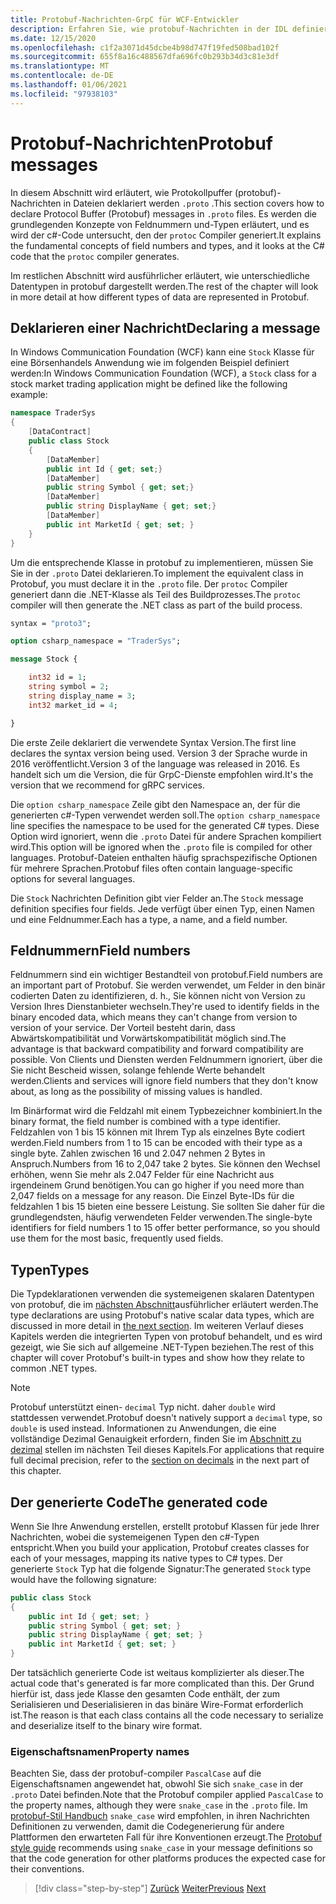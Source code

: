 ```yaml
---
title: Protobuf-Nachrichten-GrpC für WCF-Entwickler
description: Erfahren Sie, wie protobuf-Nachrichten in der IDL definiert und in c# generiert werden.
ms.date: 12/15/2020
ms.openlocfilehash: c1f2a3071d45dcbe4b98d747f19fed508bad102f
ms.sourcegitcommit: 655f8a16c488567dfa696fc0b293b34d3c81e3df
ms.translationtype: MT
ms.contentlocale: de-DE
ms.lasthandoff: 01/06/2021
ms.locfileid: "97938103"
---
```

# <a name="protobuf-messages"></a><span data-ttu-id="95a61-103">Protobuf-Nachrichten</span><span class="sxs-lookup"><span data-stu-id="95a61-103">Protobuf messages</span></span>

<span data-ttu-id="95a61-104">In diesem Abschnitt wird erläutert, wie Protokollpuffer (protobuf)-Nachrichten in Dateien deklariert werden `.proto` .</span><span class="sxs-lookup"><span data-stu-id="95a61-104">This section covers how to declare Protocol Buffer (Protobuf) messages in `.proto` files.</span></span> <span data-ttu-id="95a61-105">Es werden die grundlegenden Konzepte von Feldnummern und-Typen erläutert, und es wird der c#-Code untersucht, den der `protoc` Compiler generiert.</span><span class="sxs-lookup"><span data-stu-id="95a61-105">It explains the fundamental concepts of field numbers and types, and it looks at the C# code that the `protoc` compiler generates.</span></span>

<span data-ttu-id="95a61-106">Im restlichen Abschnitt wird ausführlicher erläutert, wie unterschiedliche Datentypen in protobuf dargestellt werden.</span><span class="sxs-lookup"><span data-stu-id="95a61-106">The rest of the chapter will look in more detail at how different types of data are represented in Protobuf.</span></span>

## <a name="declaring-a-message"></a><span data-ttu-id="95a61-107">Deklarieren einer Nachricht</span><span class="sxs-lookup"><span data-stu-id="95a61-107">Declaring a message</span></span>

<span data-ttu-id="95a61-108">In Windows Communication Foundation (WCF) kann eine `Stock` Klasse für eine Börsenhandels Anwendung wie im folgenden Beispiel definiert werden:</span><span class="sxs-lookup"><span data-stu-id="95a61-108">In Windows Communication Foundation (WCF), a `Stock` class for a stock market trading application might be defined like the following example:</span></span>

```csharp
namespace TraderSys
{
    [DataContract]
    public class Stock
    {
        [DataMember]
        public int Id { get; set;}
        [DataMember]
        public string Symbol { get; set;}
        [DataMember]
        public string DisplayName { get; set;}
        [DataMember]
        public int MarketId { get; set; }
    }
}
```

<span data-ttu-id="95a61-109">Um die entsprechende Klasse in protobuf zu implementieren, müssen Sie Sie in der `.proto` Datei deklarieren.</span><span class="sxs-lookup"><span data-stu-id="95a61-109">To implement the equivalent class in Protobuf, you must declare it in the `.proto` file.</span></span> <span data-ttu-id="95a61-110">Der `protoc` Compiler generiert dann die .NET-Klasse als Teil des Buildprozesses.</span><span class="sxs-lookup"><span data-stu-id="95a61-110">The `protoc` compiler will then generate the .NET class as part of the build process.</span></span>

```protobuf
syntax = "proto3";

option csharp_namespace = "TraderSys";

message Stock {

    int32 id = 1;
    string symbol = 2;
    string display_name = 3;
    int32 market_id = 4;

}  
```

<span data-ttu-id="95a61-111">Die erste Zeile deklariert die verwendete Syntax Version.</span><span class="sxs-lookup"><span data-stu-id="95a61-111">The first line declares the syntax version being used.</span></span> <span data-ttu-id="95a61-112">Version 3 der Sprache wurde in 2016 veröffentlicht.</span><span class="sxs-lookup"><span data-stu-id="95a61-112">Version 3 of the language was released in 2016.</span></span> <span data-ttu-id="95a61-113">Es handelt sich um die Version, die für GrpC-Dienste empfohlen wird.</span><span class="sxs-lookup"><span data-stu-id="95a61-113">It's the version that we recommend for gRPC services.</span></span>

<span data-ttu-id="95a61-114">Die `option csharp_namespace` Zeile gibt den Namespace an, der für die generierten c#-Typen verwendet werden soll.</span><span class="sxs-lookup"><span data-stu-id="95a61-114">The `option csharp_namespace` line specifies the namespace to be used for the generated C# types.</span></span> <span data-ttu-id="95a61-115">Diese Option wird ignoriert, wenn die `.proto` Datei für andere Sprachen kompiliert wird.</span><span class="sxs-lookup"><span data-stu-id="95a61-115">This option will be ignored when the `.proto` file is compiled for other languages.</span></span> <span data-ttu-id="95a61-116">Protobuf-Dateien enthalten häufig sprachspezifische Optionen für mehrere Sprachen.</span><span class="sxs-lookup"><span data-stu-id="95a61-116">Protobuf files often contain language-specific options for several languages.</span></span>

<span data-ttu-id="95a61-117">Die `Stock` Nachrichten Definition gibt vier Felder an.</span><span class="sxs-lookup"><span data-stu-id="95a61-117">The `Stock` message definition specifies four fields.</span></span> <span data-ttu-id="95a61-118">Jede verfügt über einen Typ, einen Namen und eine Feldnummer.</span><span class="sxs-lookup"><span data-stu-id="95a61-118">Each has a type, a name, and a field number.</span></span>

## <a name="field-numbers"></a><span data-ttu-id="95a61-119">Feldnummern</span><span class="sxs-lookup"><span data-stu-id="95a61-119">Field numbers</span></span>

<span data-ttu-id="95a61-120">Feldnummern sind ein wichtiger Bestandteil von protobuf.</span><span class="sxs-lookup"><span data-stu-id="95a61-120">Field numbers are an important part of Protobuf.</span></span> <span data-ttu-id="95a61-121">Sie werden verwendet, um Felder in den binär codierten Daten zu identifizieren, d. h., Sie können nicht von Version zu Version Ihres Dienstanbieter wechseln.</span><span class="sxs-lookup"><span data-stu-id="95a61-121">They're used to identify fields in the binary encoded data, which means they can't change from version to version of your service.</span></span> <span data-ttu-id="95a61-122">Der Vorteil besteht darin, dass Abwärtskompatibilität und Vorwärtskompatibilität möglich sind.</span><span class="sxs-lookup"><span data-stu-id="95a61-122">The advantage is that backward compatibility and forward compatibility are possible.</span></span> <span data-ttu-id="95a61-123">Von Clients und Diensten werden Feldnummern ignoriert, über die Sie nicht Bescheid wissen, solange fehlende Werte behandelt werden.</span><span class="sxs-lookup"><span data-stu-id="95a61-123">Clients and services will ignore field numbers that they don't know about, as long as the possibility of missing values is handled.</span></span>

<span data-ttu-id="95a61-124">Im Binärformat wird die Feldzahl mit einem Typbezeichner kombiniert.</span><span class="sxs-lookup"><span data-stu-id="95a61-124">In the binary format, the field number is combined with a type identifier.</span></span> <span data-ttu-id="95a61-125">Feldzahlen von 1 bis 15 können mit Ihrem Typ als einzelnes Byte codiert werden.</span><span class="sxs-lookup"><span data-stu-id="95a61-125">Field numbers from 1 to 15 can be encoded with their type as a single byte.</span></span> <span data-ttu-id="95a61-126">Zahlen zwischen 16 und 2.047 nehmen 2 Bytes in Anspruch.</span><span class="sxs-lookup"><span data-stu-id="95a61-126">Numbers from 16 to 2,047 take 2 bytes.</span></span> <span data-ttu-id="95a61-127">Sie können den Wechsel erhöhen, wenn Sie mehr als 2.047 Felder für eine Nachricht aus irgendeinem Grund benötigen.</span><span class="sxs-lookup"><span data-stu-id="95a61-127">You can go higher if you need more than 2,047 fields on a message for any reason.</span></span> <span data-ttu-id="95a61-128">Die Einzel Byte-IDs für die feldzahlen 1 bis 15 bieten eine bessere Leistung. Sie sollten Sie daher für die grundlegendsten, häufig verwendeten Felder verwenden.</span><span class="sxs-lookup"><span data-stu-id="95a61-128">The single-byte identifiers for field numbers 1 to 15 offer better performance, so you should use them for the most basic, frequently used fields.</span></span>

## <a name="types"></a><span data-ttu-id="95a61-129">Typen</span><span class="sxs-lookup"><span data-stu-id="95a61-129">Types</span></span>

<span data-ttu-id="95a61-130">Die Typdeklarationen verwenden die systemeigenen skalaren Datentypen von protobuf, die im [nächsten Abschnitt](protobuf-data-types.md)ausführlicher erläutert werden.</span><span class="sxs-lookup"><span data-stu-id="95a61-130">The type declarations are using Protobuf's native scalar data types, which are discussed in more detail in [the next section](protobuf-data-types.md).</span></span> <span data-ttu-id="95a61-131">Im weiteren Verlauf dieses Kapitels werden die integrierten Typen von protobuf behandelt, und es wird gezeigt, wie Sie sich auf allgemeine .NET-Typen beziehen.</span><span class="sxs-lookup"><span data-stu-id="95a61-131">The rest of this chapter will cover Protobuf's built-in types and show how they relate to common .NET types.</span></span>

> [!NOTE]
> <span data-ttu-id="95a61-132">Protobuf unterstützt einen- `decimal` Typ nicht. daher `double` wird stattdessen verwendet.</span><span class="sxs-lookup"><span data-stu-id="95a61-132">Protobuf doesn't natively support a `decimal` type, so `double` is used instead.</span></span> <span data-ttu-id="95a61-133">Informationen zu Anwendungen, die eine vollständige Dezimal Genauigkeit erfordern, finden Sie im [Abschnitt zu dezimal](protobuf-data-types.md#decimals) stellen im nächsten Teil dieses Kapitels.</span><span class="sxs-lookup"><span data-stu-id="95a61-133">For applications that require full decimal precision, refer to the [section on decimals](protobuf-data-types.md#decimals) in the next part of this chapter.</span></span>

## <a name="the-generated-code"></a><span data-ttu-id="95a61-134">Der generierte Code</span><span class="sxs-lookup"><span data-stu-id="95a61-134">The generated code</span></span>

<span data-ttu-id="95a61-135">Wenn Sie Ihre Anwendung erstellen, erstellt protobuf Klassen für jede Ihrer Nachrichten, wobei die systemeigenen Typen den c#-Typen entspricht.</span><span class="sxs-lookup"><span data-stu-id="95a61-135">When you build your application, Protobuf creates classes for each of your messages, mapping its native types to C# types.</span></span> <span data-ttu-id="95a61-136">Der generierte `Stock` Typ hat die folgende Signatur:</span><span class="sxs-lookup"><span data-stu-id="95a61-136">The generated `Stock` type would have the following signature:</span></span>

```csharp
public class Stock
{
    public int Id { get; set; }
    public string Symbol { get; set; }
    public string DisplayName { get; set; }
    public int MarketId { get; set; }
}
```

<span data-ttu-id="95a61-137">Der tatsächlich generierte Code ist weitaus komplizierter als dieser.</span><span class="sxs-lookup"><span data-stu-id="95a61-137">The actual code that's generated is far more complicated than this.</span></span> <span data-ttu-id="95a61-138">Der Grund hierfür ist, dass jede Klasse den gesamten Code enthält, der zum Serialisieren und Deserialisieren in das binäre Wire-Format erforderlich ist.</span><span class="sxs-lookup"><span data-stu-id="95a61-138">The reason is that each class contains all the code necessary to serialize and deserialize itself to the binary wire format.</span></span>

### <a name="property-names"></a><span data-ttu-id="95a61-139">Eigenschaftsnamen</span><span class="sxs-lookup"><span data-stu-id="95a61-139">Property names</span></span>

<span data-ttu-id="95a61-140">Beachten Sie, dass der protobuf-compiler `PascalCase` auf die Eigenschaftsnamen angewendet hat, obwohl Sie sich `snake_case` in der `.proto` Datei befinden.</span><span class="sxs-lookup"><span data-stu-id="95a61-140">Note that the Protobuf compiler applied `PascalCase` to the property names, although they were `snake_case` in the `.proto` file.</span></span> <span data-ttu-id="95a61-141">Im [protobuf-Stil Handbuch](https://developers.google.com/protocol-buffers/docs/style) `snake_case` wird empfohlen, in ihren Nachrichten Definitionen zu verwenden, damit die Codegenerierung für andere Plattformen den erwarteten Fall für ihre Konventionen erzeugt.</span><span class="sxs-lookup"><span data-stu-id="95a61-141">The [Protobuf style guide](https://developers.google.com/protocol-buffers/docs/style) recommends using `snake_case` in your message definitions so that the code generation for other platforms produces the expected case for their conventions.</span></span>

>[!div class="step-by-step"]
><span data-ttu-id="95a61-142">[Zurück](protocol-buffers.md)
>[Weiter](protobuf-data-types.md)</span><span class="sxs-lookup"><span data-stu-id="95a61-142">[Previous](protocol-buffers.md)
[Next](protobuf-data-types.md)</span></span>
